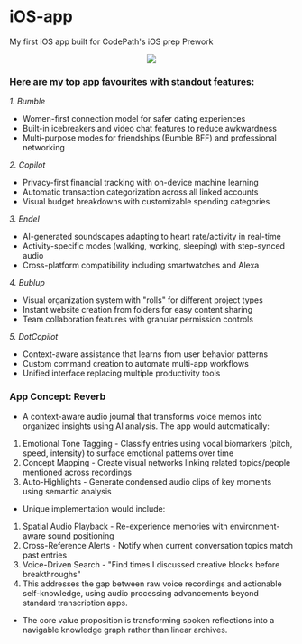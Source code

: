 # iOS-app
My first iOS app built for CodePath's iOS prep Prework

<p align="center">
    <img src="https://skillicons.dev/icons?i=git,apple,swift" />
</p>

### Here are my top app favourites with standout features:

*1. Bumble*
- Women-first connection model for safer dating experiences
- Built-in icebreakers and video chat features to reduce awkwardness
- Multi-purpose modes for friendships (Bumble BFF) and professional networking 

*2. Copilot*
- Privacy-first financial tracking with on-device machine learning
- Automatic transaction categorization across all linked accounts
- Visual budget breakdowns with customizable spending categories 

*3. Endel*
- AI-generated soundscapes adapting to heart rate/activity in real-time 
- Activity-specific modes (walking, working, sleeping) with step-synced audio 
- Cross-platform compatibility including smartwatches and Alexa

*4. Bublup*
- Visual organization system with "rolls" for different project types
- Instant website creation from folders for easy content sharing
- Team collaboration features with granular permission controls

*5. DotCopilot*
- Context-aware assistance that learns from user behavior patterns
- Custom command creation to automate multi-app workflows
- Unified interface replacing multiple productivity tools


### App Concept: Reverb
 - A context-aware audio journal that transforms voice memos into organized insights using AI analysis. The app would automatically:
1. Emotional Tone Tagging - Classify entries using vocal biomarkers (pitch, speed, intensity) to surface emotional patterns over time
2. Concept Mapping - Create visual networks linking related topics/people mentioned across recordings
2. Auto-Highlights - Generate condensed audio clips of key moments using semantic analysis

 - Unique implementation would include:
1. Spatial Audio Playback - Re-experience memories with environment-aware sound positioning
2. Cross-Reference Alerts - Notify when current conversation topics match past entries
3. Voice-Driven Search - "Find times I discussed creative blocks before breakthroughs"
4. This addresses the gap between raw voice recordings and actionable self-knowledge, using audio processing advancements beyond standard transcription apps.

 - The core value proposition is transforming spoken reflections into a navigable knowledge graph rather than linear archives.
